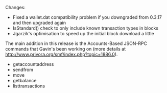 Changes:
* Fixed a wallet.dat compatibility problem if you downgraded from 0.3.17 and then upgraded again
* IsStandard() check to only include known transaction types in blocks
* Jgarzik's optimisation to speed up the initial block download a little

The main addition in this release is the Accounts-Based JSON-RPC commands that Gavin's been working on (more details at http://www.privora.org/smf/index.php?topic=1886.0).  
* getaccountaddress
* sendfrom
* move
* getbalance
* listtransactions
